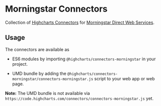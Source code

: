 Morningstar Connectors
======================

Collection of [Highcharts Connectors] for [Morningstar Direct Web Services].



Usage
-----

The connectors are available as

* ES6 modules by importing `@highcharts/connectors-morningstar` in your project.

* UMD bundle by adding the
  `@highcharts/connectors-morningstar/connectors-morningstar.js` script to your
  web app or web page.

**Note:** The UMD bundle is not available via
`https://code.highcharts.com/connectors/connectors-morningstar.js` yet.



<!-- Link References -->

[Highcharts Connectors]: https://highcharts.com/connectors/

[Morningstar Direct Web Services]: https://developer.morningstar.com/direct-web-services/
